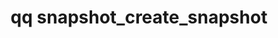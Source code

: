 ---
category: snapshot
command: snapshot_create_snapshot
keywords: qq, qq_cli, snapshot_create_snapshot
optional_options:
- alternate: []
  help: ID of directory to snapshot
  name: --source-file-id
  required: false
- alternate: []
  help: Path of directory to snapshot
  name: --path
  required: false
- alternate:
  - --expiration
  help: Time of snapshot expiration. An empty string indicates that the snapshot never
    expires. The time format follows RFC 3339, a normalized subset of ISO 8601.
  name: -e
  required: false
- alternate:
  - --name
  help: Snapshot name
  name: -n
  required: false
permalink: /qq-cli-command-guide/snapshot/snapshot_create_snapshot.html
positional_options: []
sidebar: qq_cli_command_reference_sidebar
summary: This section explains how to use the <code>qq snapshot_create_snapshot</code>
  command.
synopsis: Create a new snapshot
title: qq snapshot_create_snapshot
usage: "qq snapshot_create_snapshot [-h] [--source-file-id SOURCE_FILE_ID | --path\
  \ PATH] [-e EXPIRATION]\n    [-n NAME]"

---
